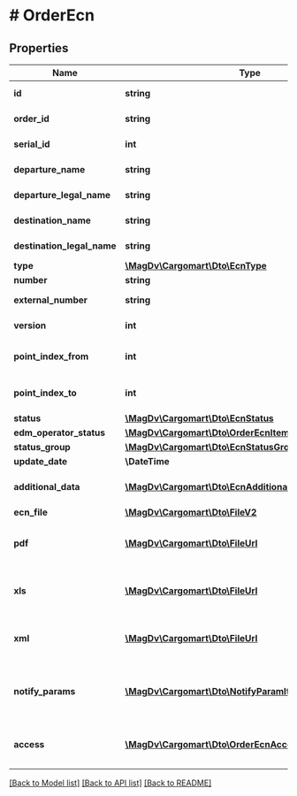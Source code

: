 # # OrderEcn

## Properties

Name | Type | Description | Notes
------------ | ------------- | ------------- | -------------
**id** | **string** | Идентификатор Этрн |
**order_id** | **string** | Идентификатор заказа |
**serial_id** | **int** | Порядковый номер заказа | [optional]
**departure_name** | **string** | Название места погрузки |
**departure_legal_name** | **string** | Наименование грузоотправителя | [optional]
**destination_name** | **string** | Название места выгрузки |
**destination_legal_name** | **string** | Наименование грузополучателя | [optional]
**type** | [**\MagDv\Cargomart\Dto\EcnType**](EcnType.md) |  |
**number** | **string** | Номер документа |
**external_number** | **string** | Внешний номер ТРН | [optional]
**version** | **int** | Версия документа |
**point_index_from** | **int** | Индекс пункта погрузки из маршрута |
**point_index_to** | **int** | Индекс пункта выгрузки из маршрута |
**status** | [**\MagDv\Cargomart\Dto\EcnStatus**](EcnStatus.md) |  |
**edm_operator_status** | [**\MagDv\Cargomart\Dto\OrderEcnItemEdmOperatorStatus**](OrderEcnItemEdmOperatorStatus.md) |  | [optional]
**status_group** | [**\MagDv\Cargomart\Dto\EcnStatusGroup**](EcnStatusGroup.md) |  | [optional]
**update_date** | **\DateTime** | Дата изменения | [optional]
**additional_data** | [**\MagDv\Cargomart\Dto\EcnAdditionalData**](EcnAdditionalData.md) | Данные для генерации накладной |
**ecn_file** | [**\MagDv\Cargomart\Dto\FileV2**](FileV2.md) | Файл ЭТРН | [optional]
**pdf** | [**\MagDv\Cargomart\Dto\FileUrl**](FileUrl.md) | Ссылка для скачивания накладной в формате PDF | [optional]
**xls** | [**\MagDv\Cargomart\Dto\FileUrl**](FileUrl.md) | Ссылка для скачивания накладной в формате XLS | [optional]
**xml** | [**\MagDv\Cargomart\Dto\FileUrl**](FileUrl.md) | Ссылка для скачивания накладной в формате XML | [optional]
**notify_params** | [**\MagDv\Cargomart\Dto\NotifyParamItem[]**](NotifyParamItem.md) | Список параметров для рассылки уведомлений по ЭТРН | [optional]
**access** | [**\MagDv\Cargomart\Dto\OrderEcnAccess**](OrderEcnAccess.md) | Описание доступных действий по объекту. | [optional]

[[Back to Model list]](../../README.md#models) [[Back to API list]](../../README.md#endpoints) [[Back to README]](../../README.md)
